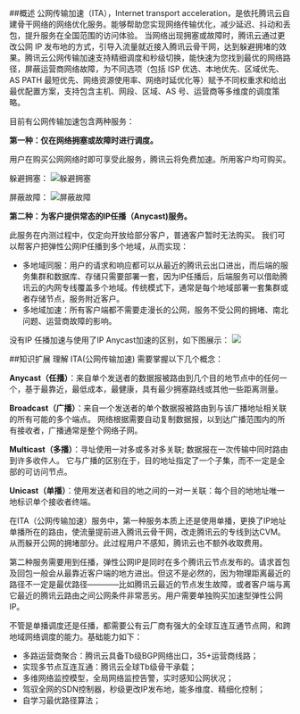 ##概述
公网传输加速（ITA），Internet transport acceleration，是依托腾讯云自建骨干网络的网络优化服务。能够帮助您实现网络传输优化，减少延迟、抖动和丢包，提升服务在全国范围的访问体验。
当网络出现拥塞或故障时，腾讯云通过更改公网 IP 发布地的方式，引导入流量就近接入腾讯云骨干网，达到躲避拥堵的效果。腾讯云公网传输加速支持精细调度和秒级切换，能快速为您找到最优的网络路径，屏蔽运营商网络故障，为不同选项（包括 ISP 优选、本地优先、区域优先、AS PATH 最短优先、网络资源使用率、网络时延优化等）赋予不同权重求和给出最优配置方案，支持包含主机、网段、区域、AS 号、运营商等多维度的调度策略。


目前有公网传输加速包含两种服务：

**第一种：仅在网络拥塞或故障时进行调度。**

用户在购买公网网络时即可享受此服务，腾讯云将免费加速。所用客户均可购买。

躲避拥塞：
![躲避拥塞](//mc.qcloudimg.com/static/img/d2cc90d9db1581571994de66ab1b0a94/image.png)

屏蔽故障：
![屏蔽故障](//mc.qcloudimg.com/static/img/e3f2431de979e1bdc912ddd57cda6760/image.png)


**第二种：为客户提供常态的IP任播（Anycast)服务。**

此服务在内测过程中，仅定向开放给部分客户，普通客户暂时无法购买。
我们可以帮客户把弹性公网IP任播到多个地域，从而实现：

- 多地域同服：用户的请求和响应都可以从最近的腾讯云出口进出，而后端的服务集群和数据库、存储只需要部署一套，因为IP任播后，后端服务可以借助腾讯云的内网专线覆盖多个地域。传统模式下，通常是每个地域部署一套集群或者存储节点，服务附近客户。
- 多地域加速：所有客户端都不需要走漫长的公网，服务不受公网的拥堵、南北问题、运营商故障的影响。

没有IP 任播加速与使用了IP Anycast加速的区别，如下图展示：
![](http://mc.qcloudimg.com/static/img/6d4bb77fee1a03d8d57d766415a19b38/image.png)

##知识扩展
理解 ITA(公网传输加速) 需要掌握以下几个概念：

**Anycast（任播）**：来自单个发送者的数据报被路由到几个目的地节点中的任何一个，基于最靠近，最低成本，最健康，具有最少拥塞路线或其他一些距离测量。

**Broadcast（广播）**：来自一个发送者的单个数据报被路由到与该广播地址相关联的所有可能的多个端点。 网络根据需要自动复制数据报，以到达广播范围内的所有接收者，广播通常是整个网络子网。

**Multicast（多播）**：寻址使用一对多或多对多关联; 数据报在一次传输中同时路由到许多收件人。 它与广播的区别在于，目的地址指定了一个子集，而不一定是全部的可访问节点。

**Unicast（单播）**：使用发送者和目的地之间的一对一关联：每个目的地地址唯一地标识单个接收者终端。

在ITA（公网传输加速）服务中，第一种服务本质上还是使用单播，更换了IP地址单播所在的路由，使流量提前进入腾讯云骨干网，改走腾讯云的专线到达CVM。从而躲开公网的拥堵部分。此过程用户不感知，腾讯云也不额外收取费用。

第二种服务需要用到任播，弹性公网IP是同时在多个腾讯云节点发布的。请求首包及回包一般会从最靠近客户端的地方进出。但这不是必然的，因为物理距离最近的路径不一定是最优路径————比如腾讯云最近的节点发生故障，或者客户端与离它最近的腾讯云路由之间公网条件非常恶劣。用户需要单独购买加速型弹性公网IP。

不管是单播调度还是任播，都需要公有云厂商有强大的全球互连互通节点网，和跨地域网络调度的能力。基础能力如下：

- 多路运营商聚合：腾讯云具备Tb级BGP网络出口，35+运营商线路；
- 实现多节点互连互通：腾讯云全球Tb级骨干承载；
- 多维网络监控模型，全局网络监控告警，实时感知公网状况；
- 驾驭全网的SDN控制器，秒级更改IP发布地，能多维度、精细化控制；
- 自学习最优路径算法；